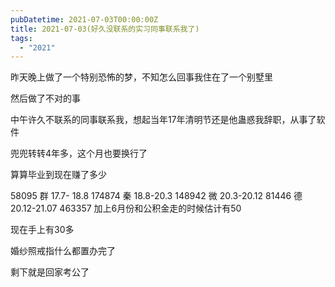 ```yaml
---
pubDatetime: 2021-07-03T00:00:00Z
title: 2021-07-03(好久没联系的实习同事联系我了)
tags:
  - "2021"
---
```


昨天晚上做了一个特别恐怖的梦，不知怎么回事我住在了一个别墅里

然后做了不对的事

中午许久不联系的同事联系我，想起当年17年清明节还是他蛊惑我辞职，从事了软件

兜兜转转4年多，这个月也要换行了

算算毕业到现在赚了多少

58095 群 17.7- 18.8
174874 秦 18.8-20.3
148942 微 20.3-20.12
81446 德 20.12-21.07
463357 加上6月份和公积金走的时候估计有50

现在手上有30多

婚纱照戒指什么都置办完了

剩下就是回家考公了
